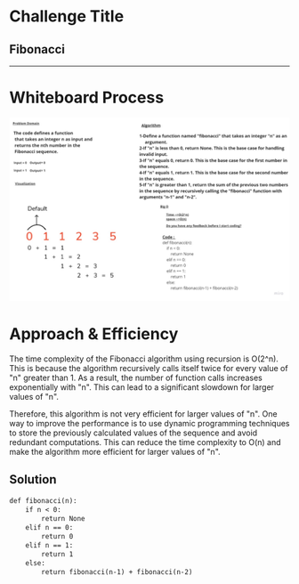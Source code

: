 
# Challenge Title
##  Fibonacci
---
# Whiteboard Process
![](../image/chall4.jpg)

# Approach & Efficiency
The time complexity of the Fibonacci algorithm using recursion is O(2^n). This is because the algorithm recursively calls itself twice for every value of "n" greater than 1. As a result, the number of function calls increases exponentially with "n". This can lead to a significant slowdown for larger values of "n".

Therefore, this algorithm is not very efficient for larger values of "n". One way to improve the performance is to use dynamic programming techniques to store the previously calculated values of the sequence and avoid redundant computations. This can reduce the time complexity to O(n) and make the algorithm more efficient for larger values of "n".
## Solution
```
def fibonacci(n):
    if n < 0:
        return None
    elif n == 0:
        return 0
    elif n == 1:
        return 1
    else:
        return fibonacci(n-1) + fibonacci(n-2)
```